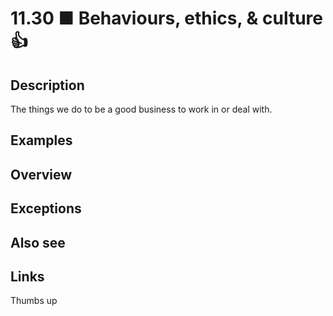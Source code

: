 # 11.30 ■ Behaviours, ethics, & culture 👍

## Description

The things we do to be a good business to work in or deal with.

## Examples

## Overview

## Exceptions

## Also see

## Links

Thumbs up
